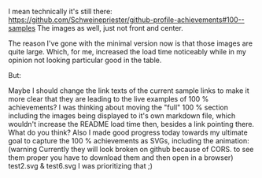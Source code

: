 
I mean technically it's still there: https://github.com/Schweinepriester/github-profile-achievements#100--samples
The images as well, just not front and center.

The reason I've gone with the minimal version now is that those images are quite large. Which, for me, increased the load time noticeably while in my opinion not looking particular good in the table.

But:

   Maybe I should change the link texts of the current sample links to make it more clear that they are leading to the live examples of 100 % achievements?
    I was thinking about moving the "full" 100 % section including the images being displayed to it's own markdown file, which wouldn't increase the README load time then, besides a link pointing there. What do you think?
    Also I made good progress today towards my ultimate goal to capture the 100 % achievements as SVGs, including the animation:
    (warning Currently they will look broken on github because of CORS. to see them proper you have to download them and then open in a browser)
    test2.svg & test6.svg
    I was prioritizing that ;)
